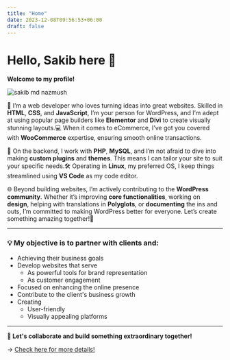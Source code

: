 ```yaml
---
title: "Home"
date: 2023-12-08T09:56:53+06:00
draft: false
---
```


# Hello, Sakib here 👋

**Welcome to my profile!**

![sakib md nazmush](https://res.cloudinary.com/dr1nwz8am/image/upload/v1708330426/rsz_3sakib_image_ymrvv4.webp)

🚀 I’m a web developer who loves turning ideas into great websites. Skilled in **HTML**, **CSS**, and **JavaScript**, I’m your person for WordPress, and I’m adept at using popular page builders like **Elementor** and **Divi** to create visually stunning layouts.💻 When it comes to eCommerce, I’ve got you covered with **WooCommerce** expertise, ensuring smooth online transactions.


🔧 On the backend, I work with **PHP**, **MySQL**, and I’m not afraid to dive into making **custom plugins** and **themes**. This means I can tailor your site to suit your specific needs.🛠️ Operating in **Linux**, my preferred OS, I keep things streamlined using **VS Code** as my code editor.

🌐 Beyond building websites, I’m actively contributing to the **WordPress community**. Whether it’s improving **core functionalities**, working on **design**, helping with translations in **Polyglots**, or **documenting** the ins and outs, I’m committed to making WordPress better for everyone. Let’s create something amazing together!🌟

<hr />

### 💡 My objective is to partner with clients and:

- Achieving their business goals
- Develop websites that serve
  - As powerful tools for brand representation
  - As customer engagement
- Focused on enhancing the online presence
- Contribute to the client's business growth
- Creating
  - User-friendly
  - Visually appealing platforms

---

**🚀 Let's collaborate and build something extraordinary together!** 

→ [Check here for more details!](https://about.me/sakibsnaz)

